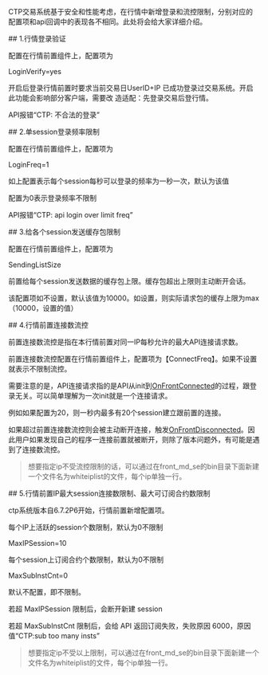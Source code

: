 <p>CTP交易系统基于安全和性能考虑，在行情中新增登录和流控限制，分别对应的配置项和api回调中的表现各不相同。此处将会给大家详细介绍。</p>
<span class="anchor" id="50f2f83c-16e0-44b2-9ca4-31d9a19e4afb"></span>
## 1.行情登录验证
<p>配置在行情前置组件上，配置项为</p>
<p class="comment">LoginVerify=yes</p>
<p>开启后登录行情前置时要求当前交易日UserID+IP 已成功登录过交易系统。开启此功能会影响部分客户端，需要改 造适配：先登录交易后登行情。 </p>
<p>API报错“CTP: 不合法的登录”</p>
<span class="anchor" id="aff26239-0762-4100-afc3-a6006699be8f"></span>
## 2.单session登录频率限制
<p>配置在行情前置组件上，配置项为</p>
<p class="comment">LoginFreq=1</p>
<p>如上配置表示每个session每秒可以登录的频率为一秒一次，默认为该值</p>
<p>配置为0表示登录频率不限制</p>
<p>API报错“CTP: api login over limit freq”</p>
<span class="anchor" id="f4587ebb-ec37-4bb8-8ff8-9a0cef55322e"></span>
## 3.给各个session发送缓存包限制
<p>配置在行情前置组件上，配置项为</p>
<p class="comment">SendingListSize</p>
<p>前置给每个session发送数据的缓存包上限。缓存包超出上限则主动断开会话。</p>
<p>该配置项如不设置，默认该值为10000。如设置，则实际请求包的缓存上限为max（10000，设置的值）</p>
<span class="anchor" id="495e56a1-16a4-4031-982a-54928a75a018"></span>
## 4.行情前置连接数流控
<p>前置连接数流控是指在本行情前置对同一IP每秒允许的最大API连接请求数。</p>
<p>前置连接数流控配置在行情前置组件上，配置项为【ConnectFreq】。如果不设置就表示不限制流控。</p>
<p>需要注意的是，API连接请求指的是API从init到<a href="../../HQJK/CTHOSTFTDCMDSPI/ONFRONTCONNECTED/">OnFrontConnected</a>的过程，跟登录无关。可以简单理解为一次init就是一个连接请求。</p>
<p>例如如果配置为20，则一秒内最多有20个session建立跟前置的连接。</p>
<p>如果超过前置连接数流控则会被主动断开连接，触发<a href="../../HQJK/CTHOSTFTDCMDSPI/ONFRONTDISCONNECTED/">OnFrontDisconnected</a>。因此用户如果发现自己的程序一连接前置就被断开，则除了版本问题外，有可能是遇到了连接数流控。</p>
<blockquote>
<p>想要指定ip不受流控限制的话，可以通过在front_md_se的bin目录下面新建一个文件名为whiteiplist的文件，每个ip单独一行。</p>
</blockquote>
<span class="anchor" id="46f94ed2-ce8c-4d22-8671-474bb710fa2d"></span>
## 5.行情前置IP最大session连接数限制、最大可订阅合约数限制
<p>ctp系统版本自6.7.2P6开始，行情前置新增配置项。</p>
<p>每个IP上活跃的session个数限制，默认为0不限制</p>
<p class="comment">MaxIPSession=10</p>
<p>每个session上订阅合约个数限制，默认为0不限制</p>
<p class="comment">MaxSubInstCnt=0</p>
<p>默认不配置，即不限制。</p>
<p>若超 MaxIPSession 限制后，会断开新建 session</p>
<p>若超 MaxSubInstCnt 限制后，会给 API 返回订阅失败，失败原因 6000，原因值“CTP:sub too many insts”</p>
<blockquote>
<p>想要指定ip不受以上限制，可以通过在front_md_se的bin目录下面新建一个文件名为whiteiplist的文件，每个ip单独一行。</p>
</blockquote>
